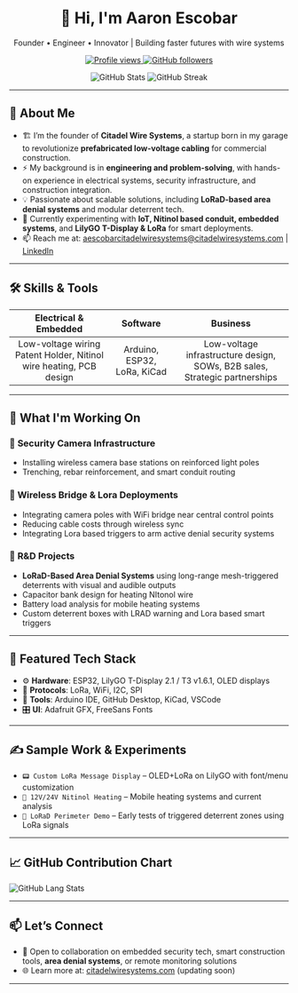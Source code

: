 <!-- PROJECT HEADER -->
<div align="center">
  <h1>👋 Hi, I'm Aaron Escobar</h1>
  <p>Founder • Engineer • Innovator | Building faster futures with wire systems</p>

  <!-- Badges -->
  <p>
    <a href="https://github.com/aaronescobar">
      <img src="https://komarev.com/ghpvc/?username=aaronescobar" alt="Profile views"/>
    </a>
    <a href="https://github.com/aaronescobar?tab=followers">
      <img src="https://img.shields.io/github/followers/aaronescobar?label=Followers" alt="GitHub followers"/>
    </a>
  </p>

  <!-- GitHub Stats -->
  <p align="center">
    <img src="https://github-readme-stats.vercel.app/api?username=aaronescobar&show_icons=true&theme=radical" alt="GitHub Stats">
    <img src="https://github-readme-streak-stats.herokuapp.com/?user=aaronescobar&theme=radical" alt="GitHub Streak">
  </p>
</div>

---

## 🚀 About Me
- 🏗 I’m the founder of **Citadel Wire Systems**, a startup born in my garage to revolutionize **prefabricated low-voltage cabling** for commercial construction.
- ⚡ My background is in **engineering and problem-solving**, with hands-on experience in electrical systems, security infrastructure, and construction integration.
- 💡 Passionate about scalable solutions, including **LoRaD-based area denial systems** and modular deterrent tech.
- 🔬 Currently experimenting with **IoT, Nitinol based conduit, embedded systems**, and **LilyGO T-Display & LoRa** for smart deployments.
- 📫 Reach me at: [aescobarcitadelwiresystems@citadelwiresystems.com](mailto:aescobarcitadelwiresystems@citadelwiresystems.com) | [LinkedIn](https://www.linkedin.com/in/aaron-cws/)

---

## 🛠 Skills & Tools
| Electrical & Embedded | Software | Business |
|:---------------------:|:--------:|:--------:|
| Low-voltage wiring Patent Holder, Nitinol wire heating, PCB design | Arduino, ESP32, LoRa, KiCad | Low-voltage infrastructure design, SOWs, B2B sales, Strategic partnerships |

---

## 💼 What I'm Working On
### 🔧 **Security Camera Infrastructure**
- Installing wireless camera base stations on reinforced light poles
- Trenching, rebar reinforcement, and smart conduit routing

### 📡 **Wireless Bridge & Lora Deployments**
- Integrating camera poles with WiFi bridge near central control points
- Reducing cable costs through wireless sync
- Integrating Lora based triggers to arm active denial security systems 

### 🧠 **R&D Projects**
- **LoRaD-Based Area Denial Systems** using long-range mesh-triggered deterrents with visual and audible outputs
- Capacitor bank design for heating NItonol wire
- Battery load analysis for mobile heating systems
- Custom deterrent boxes with LRAD warning and Lora based smart triggers

---

## 🧠 Featured Tech Stack
- ⚙️ **Hardware**: ESP32, LilyGO T-Display 2.1 / T3 v1.6.1, OLED displays
- 📡 **Protocols**: LoRa, WiFi, I2C, SPI
- 🧰 **Tools**: Arduino IDE, GitHub Desktop, KiCad, VSCode
- 🎛 **UI**: Adafruit GFX, FreeSans Fonts

---
 
## ✍️ Sample Work & Experiments
- `📟 Custom LoRa Message Display` – OLED+LoRa on LilyGO with font/menu customization
- `🔋 12V/24V Nitinol Heating` – Mobile heating systems and current analysis
- `🚨 LoRaD Perimeter Demo` – Early tests of triggered deterrent zones using LoRa signals

---

## 📈 GitHub Contribution Chart
![GitHub Lang Stats](https://github-readme-stats.vercel.app/api/top-langs?username=aaronescobar&layout=compact&theme=radical)

---

## 📫 Let’s Connect
- 💬 Open to collaboration on embedded security tech, smart construction tools, **area denial systems**, or remote monitoring solutions
- 🌐 Learn more at: [citadelwiresystems.com](https://citadelwiresystems.com) (updating soon)

---


